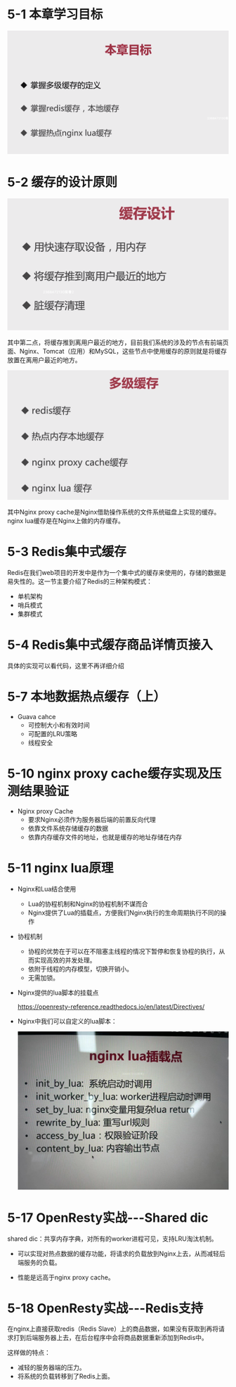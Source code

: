 # 5-1 本章学习目标

![](../../笔记图片/34-秒杀系统/第五章本章目标.png)

# 5-2 缓存的设计原则

![](../../笔记图片/34-秒杀系统/第五章-缓存的设计.png)

其中第二点，将缓存推到离用户最近的地方，目前我们系统的涉及的节点有前端页面、Nginx、Tomcat（应用）和MySQL，这些节点中使用缓存的原则就是将缓存放置在离用户最近的地方。

![](../../笔记图片/34-秒杀系统/第五章-多级缓存.png)

其中Nginx proxy cache是Nginx借助操作系统的文件系统磁盘上实现的缓存。nginx lua缓存是在Nginx上做的内存缓存。

# 5-3 Redis集中式缓存

Redis在我们web项目的开发中是作为一个集中式的缓存来使用的，存储的数据是易失性的。这一节主要介绍了Redis的三种架构模式：

* 单机架构
* 哨兵模式
* 集群模式

# 5-4 Redis集中式缓存商品详情页接入

具体的实现可以看代码，这里不再详细介绍

# 5-7 本地数据热点缓存（上）

* Guava cahce
    * 可控制大小和有效时间
    * 可配置的LRU策略
    * 线程安全

# 5-10 nginx proxy cache缓存实现及压测结果验证 

* Nginx proxy Cache
    * 要求Nginx必须作为服务器后端的前置反向代理
    * 依靠文件系统存储缓存的数据
    * 依靠内存缓存文件的地址，也就是缓存的地址存储在内存

# 5-11 nginx lua原理

* Nginx和Lua结合使用

    * Lua的协程机制和Nginx的协程机制不谋而合
    * Nginx提供了Lua的插载点，方便我们Nginx执行的生命周期执行不同的操作

* 协程机制

    * 协程的优势在于可以在不阻塞主线程的情况下暂停和恢复协程的执行，从而实现高效的并发处理。
    * 依附于线程的内存模型，切换开销小。
    * 无需加锁。

* Nginx提供的lua脚本的挂载点

    https://openresty-reference.readthedocs.io/en/latest/Directives/

* Nginx中我们可以自定义的lua脚本：

    ![](../../笔记图片/34-秒杀系统/Nginx中lua挂载点.jpg)

# 5-17 OpenResty实战---Shared dic

shared dic：共享内存字典，对所有的worker进程可见，支持LRU淘汰机制。

* 可以实现对热点数据的缓存功能，将请求的负载放到Nginx上去，从而减轻后端服务的负载。

* 性能是远高于nginx proxy cache。

# 5-18 OpenResty实战---Redis支持

在nginx上直接获取redis（Redis Slave）上的商品数据，如果没有获取到再将请求打到后端服务器上去，在后台程序中会将商品数据重新添加到Redis中。

这样做的特点：

* 减轻的服务器端的压力。
* 将系统的负载转移到了Redis上面。


